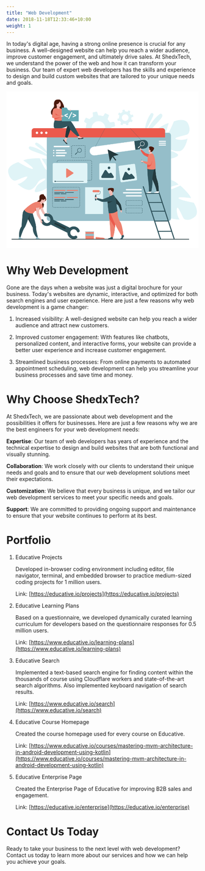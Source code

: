 ```yaml
---
title: "Web Development"
date: 2018-11-18T12:33:46+10:00
weight: 1
---
```


In today's digital age, having a strong online presence is crucial for any business. A well-designed website can help you reach a wider audience, improve customer engagement, and ultimately drive sales. At ShedxTech, we understand the power of the web and how it can transform your business. Our team of expert web developers has the skills and experience to design and build custom websites that are tailored to your unique needs and goals.

<img
alt="web-dev-shedxtech"
src="/images/services/web-dev.png"
/>

# Why Web Development

Gone are the days when a website was just a digital brochure for your business. Today's websites are dynamic, interactive, and optimized for both search engines and user experience. Here are just a few reasons why web development is a game changer:

1. Increased visibility: A well-designed website can help you reach a wider audience and attract new customers.

2. Improved customer engagement: With features like chatbots, personalized content, and interactive forms, your website can provide a better user experience and increase customer engagement.

3. Streamlined business processes: From online payments to automated appointment scheduling, web development can help you streamline your business processes and save time and money.

# Why Choose ShedxTech?

At ShedxTech, we are passionate about web development and the possibilities it offers for businesses. Here are just a few reasons why we are the best engineers for your web development needs:

**Expertise**: Our team of web developers has years of experience and the technical expertise to design and build websites that are both functional and visually stunning.

**Collaboration**: We work closely with our clients to understand their unique needs and goals and to ensure that our web development solutions meet their expectations.

**Customization**: We believe that every business is unique, and we tailor our web development services to meet your specific needs and goals.

**Support**: We are committed to providing ongoing support and maintenance to ensure that your website continues to perform at its best.

# Portfolio

1. Educative Projects

   Developed in-browser coding environment including editor, file navigator, terminal, and embedded browser to practice medium-sized coding projects for 1 million users.

   Link: [https://educative.io/projects](https://educative.io/projects)

2. Educative Learning Plans

   Based on a questionnaire, we developed dynamically curated learning curriculum for developers based on the questionnaire responses for 0.5 million users.

   Link: [https://www.educative.io/learning-plans](https://www.educative.io/learning-plans)

3. Educative Search

   Implemented a text-based search engine for finding content within the thousands of course using Cloudflare workers and state-of-the-art search algorithms. Also implemented keyboard navigation of search results.

   Link: [https://www.educative.io/search](https://www.educative.io/search)

4. Educative Course Homepage

   Created the course homepage used for every course on Educative.

   Link: [https://www.educative.io/courses/mastering-mvm-architecture-in-android-development-using-kotlin](https://www.educative.io/courses/mastering-mvm-architecture-in-android-development-using-kotlin)

5. Educative Enterprise Page

   Created the Enterprise Page of Educative for improving B2B sales and engagement.

   Link: [https://educative.io/enterprise](https://educative.io/enterprise)

# Contact Us Today

Ready to take your business to the next level with web development? Contact us today to learn more about our services and how we can help you achieve your goals.

